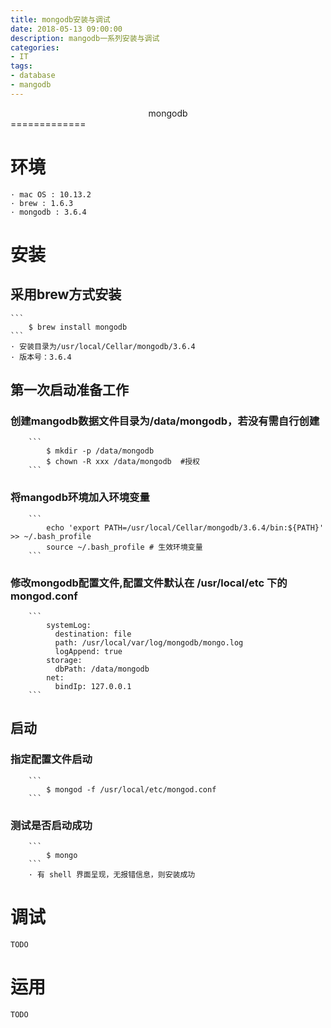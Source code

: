 ```yaml
---
title: mongodb安装与调试
date: 2018-05-13 09:00:00
description: mangodb一系列安装与调试
categories: 
- IT
tags:
- database
- mangodb
---
```


<center>mongodb</center>
=============

# 环境
    · mac OS : 10.13.2
	· brew : 1.6.3
	· mongodb : 3.6.4


# 安装

## 采用brew方式安装
    ```
		$ brew install mongodb
	```
	· 安装目录为/usr/local/Cellar/mongodb/3.6.4
	· 版本号：3.6.4

## 第一次启动准备工作
### 创建mangodb数据文件目录为/data/mongodb，若没有需自行创建
		``` 
			$ mkdir -p /data/mongodb
			$ chown -R xxx /data/mongodb  #授权
		```
### 将mangodb环境加入环境变量
		```
			echo 'export PATH=/usr/local/Cellar/mongodb/3.6.4/bin:${PATH}' >> ~/.bash_profile
			source ~/.bash_profile # 生效环境变量
		``` 
### 修改mongodb配置文件,配置文件默认在 /usr/local/etc 下的 mongod.conf
		```
			systemLog:
			  destination: file
			  path: /usr/local/var/log/mongodb/mongo.log
			  logAppend: true
			storage:
			  dbPath: /data/mongodb
			net:
			  bindIp: 127.0.0.1
		```
## 启动
### 指定配置文件启动
		```
			$ mongod -f /usr/local/etc/mongod.conf
		```
### 测试是否启动成功
		```
			$ mongo
		```
		· 有 shell 界面呈现，无报错信息，则安装成功

# 调试

	TODO

# 运用

	TODO
